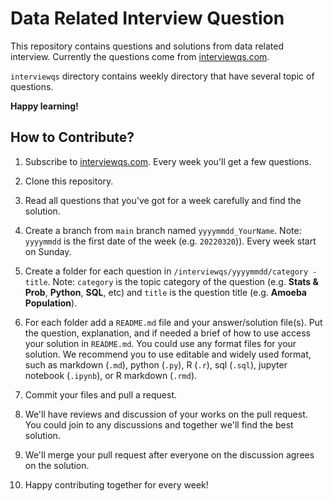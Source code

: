 # Data Related Interview Question

This repository contains questions and solutions from data related interview. Currently the questions come from [interviewqs.com](interviewqs.com).

`interviewqs` directory contains weekly directory that have several topic of questions.

**Happy learning!**


## How to Contribute?

1. Subscribe to [interviewqs.com](interviewqs.com). Every week you'll get a few questions.

2. Clone this repository.

3. Read all questions that you've got for a week carefully and find the solution.

4. Create a branch from `main` branch named `yyyymmdd_YourName`. Note: `yyyymmdd` is the first date of the week (e.g. `20220320`)). Every week start on Sunday.

5. Create a folder for each question in `/interviewqs/yyyymmdd/category - title`. Note: `category` is the topic category of the question (e.g. **Stats & Prob**, **Python**, **SQL**, etc) and `title` is the question title (e.g. **Amoeba Population**).

6. For each folder add a `README.md` file and your answer/solution file(s). Put the question, explanation, and if needed a brief of how to use access your solution in `README.md`. You could use any format files for your solution. We recommend you to use editable and widely used format, such as markdown (`.md`), python (`.py`), R (`.r`), sql (`.sql`), jupyter notebook (`.ipynb`), or R markdown (`.rmd`).

7. Commit your files and pull a request.

8. We'll have reviews and discussion of your works on the pull request. You could join to any discussions and together we'll find the best solution.

9. We'll merge your pull request after everyone on the discussion agrees on the solution.

10. Happy contributing together for every week!
